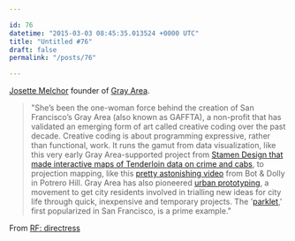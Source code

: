 ```yaml
---

id: 76
datetime: "2015-03-03 08:45:35.013524 +0000 UTC"
title: "Untitled #76"
draft: false
permalink: "/posts/76"

---
```


[Josette Melchor](http://techcrunch.com/2014/05/30/gray-area/) founder of [Gray Area](http://grayarea.org/).

 > "She’s been the one-woman force behind the creation of San Francisco’s Gray Area (also known as GAFFTA), a non-profit that has validated an emerging form of art called creative coding over the past decade. Creative coding is about programming expressive, rather than functional, work. It runs the gamut from data visualization, like this very early Gray Area-supported project from [Stamen Design that made interactive maps of Tenderloin data on crime and cabs](http://stamen.com/projects/gaffta), to projection mapping, like this [pretty astonishing video](https://www.youtube.com/watch?v=lX6JcybgDFo&feature=kp) from Bot & Dolly in Potrero Hill. Gray Area has also pioneered [urban prototyping](https://www.facebook.com/UrbanPrototyping), a movement to get city residents involved in trialling new ideas for city life through quick, inexpensive and temporary projects. The '[parklet](https://en.wikipedia.org/wiki/Parklet),' first popularized in San Francisco, is a prime example."

From [RF: directress](http://tinyletter.com/realfuture/letters/rf-directress)


